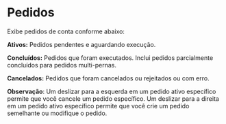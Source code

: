 # **Pedidos**

Exibe pedidos de conta conforme abaixo:

**Ativos:** Pedidos pendentes e aguardando execução.

**Concluídos:** Pedidos que foram executados. Inclui pedidos parcialmente concluídos para pedidos multi-pernas.

**Cancelados:** Pedidos que foram cancelados ou rejeitados ou com erro.

**Observação**: Um deslizar para a esquerda em um pedido ativo específico permite que você cancele um pedido específico.
Um deslizar para a direita em um pedido ativo específico permite que você crie um pedido semelhante ou modifique o pedido.
